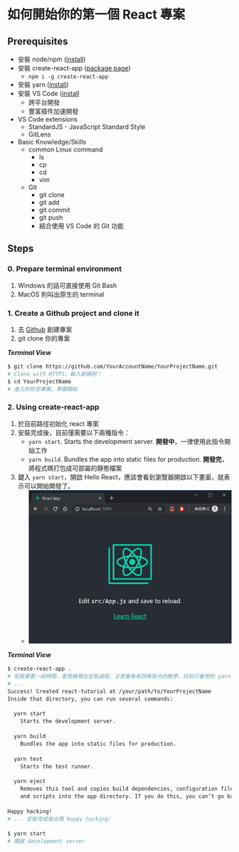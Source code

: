 # 如何開始你的第一個 React 專案
## Prerequisites
- 安裝 node/npm ([install](https://nodejs.org/en/download/))
- 安裝 create-react-app ([package page](https://www.npmjs.com/package/create-react-app))
    - `npm i -g create-react-app`    
- 安裝 yarn ([install](https://yarnpkg.com/lang/en/docs/install/#mac-stable))
- 安裝 VS Code ([install](https://code.visualstudio.com/download)
    - 跨平台開發
    - 豐富插件加速開發
- VS Code extensions
    - StandardJS - JavaScript Standard Style
    - GitLens
- Basic Knowledge/Skills
    - common Linux command
        - ls
        - cp
        - cd
        - vim
    - Git
        - git clone
        - git add
        - git commit
        - git push
        - 結合使用 VS Code 的 Git 功能

## Steps
### 0. Prepare terminal environment
1. Windows 的話可直接使用 Git Bash
2. MacOS 則叫出原生的 terminal

### 1. Create a Github project and clone it
1. 去 [Github](https://github.com/) 創建專案
2. git clone 你的專案

***Terminal View***
```bash
$ git clone https://github.com/YourAccountName/YourProjectName.git
# Clone with HTTPS，輸入密碼吧！
$ cd YourProjectName
# 進入的你空專案，準備開始
```

### 2. Using create-react-app
1. 於目前路徑初始化 react 專案
2. 安裝完成後，目前僅需要以下兩種指令：
    - `yarn start`. Starts the development server. **開發中**，一律使用此指令開始工作
    - `yarn build`. Bundles the app into static files for production. **開發完**，將程式碼打包成可部屬的靜態檔案
3. 鍵入 `yarn start`，開啟 Hello React，應該會看到瀏覽器開啟以下畫面，就表示可以開始開發了。
    - ![image](./hello-react.PNG)   

***Terminal View***
```bash
$ create-react-app . 
# 安裝需要一段時間，會陸續噴出安裝過程，注意最後有四條指令的教學，目前只會用到 yarn start 與 yarn build
# ...
Success! Created react-tutorial at /your/path/to/YourProjectName
Inside that directory, you can run several commands:

  yarn start
    Starts the development server.

  yarn build
    Bundles the app into static files for production.

  yarn test
    Starts the test runner.

  yarn eject
    Removes this tool and copies build dependencies, configuration files
    and scripts into the app directory. If you do this, you can’t go back!

Happy hacking!
# ... 安裝完成後出現 Happy hacking!

$ yarn start
# 開啟 development server

```